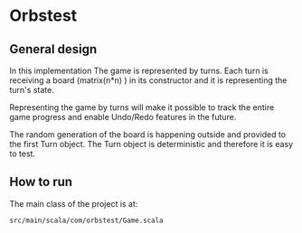 # Orbstest

## General design
In this implementation The game is represented by turns. Each turn is receiving a board (matrix(n*n) ) in its constructor
and it is representing the turn's state.

Representing the game by turns will make it possible to track the entire game progress and enable Undo/Redo features in the future.

The random generation of the board is happening outside and provided to the first Turn object. 
The Turn object is deterministic and therefore it is easy to test.

## How to run
The main class of the project is at:
```
src/main/scala/com/orbstest/Game.scala
```

